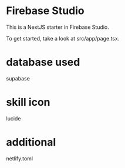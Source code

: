# Firebase Studio

This is a NextJS starter in Firebase Studio.

To get started, take a look at src/app/page.tsx.


# database used

supabase

# skill icon
lucide

# additional
netlify.toml